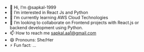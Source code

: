 - 👋 Hi, I’m @sapkal-1999
- 👀 I’m interested in React Js and Python
- 🌱 I’m currently learning AWS Cloud Technologies
- 💞️ I’m looking to collaborate on Frontend projects with React.js or backend development using Python.
- 📫 How to reach me sapkal.aa1@gmail.com
- 😄 Pronouns: She/Her
- ⚡ Fun fact: ...

<!---
sapkal-1999/sapkal-1999 is a ✨ special ✨ repository because its `README.md` (this file) appears on your GitHub profile.
You can click the Preview link to take a look at your changes.
--->
